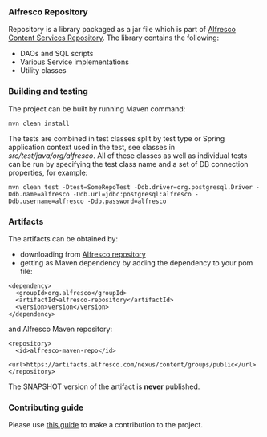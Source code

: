 ### Alfresco Repository

Repository is a library packaged as a jar file which is part of [Alfresco Content Services Repository](https://community.alfresco.com/docs/DOC-6385-project-overview-repository).
The library contains the following:
* DAOs and SQL scripts
* Various Service implementations
* Utility classes

### Building and testing
The project can be built by running Maven command:
~~~
mvn clean install
~~~
The tests are combined in test classes split by test type or Spring application context used in the test, see classes in _src/test/java/org/alfresco_. All of these classes as well as individual tests can be run by specifying the test class name and a set of DB connection properties, for example:
~~~
mvn clean test -Dtest=SomeRepoTest -Ddb.driver=org.postgresql.Driver -Ddb.name=alfresco -Ddb.url=jdbc:postgresql:alfresco -Ddb.username=alfresco -Ddb.password=alfresco
~~~

### Artifacts
The artifacts can be obtained by:
* downloading from [Alfresco repository](https://artifacts.alfresco.com/nexus/content/groups/public)
* getting as Maven dependency by adding the dependency to your pom file:
~~~
<dependency>
  <groupId>org.alfresco</groupId>
  <artifactId>alfresco-repository</artifactId>
  <version>version</version>
</dependency>
~~~
and Alfresco Maven repository:
~~~
<repository>
  <id>alfresco-maven-repo</id>
  <url>https://artifacts.alfresco.com/nexus/content/groups/public</url>
</repository>
~~~
The SNAPSHOT version of the artifact is **never** published.

### Contributing guide
Please use [this guide](CONTRIBUTING.md) to make a contribution to the project.
